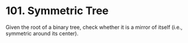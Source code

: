 # 101. Symmetric Tree

Given the root of a binary tree, check whether it is a mirror of itself (i.e., symmetric around its center).
